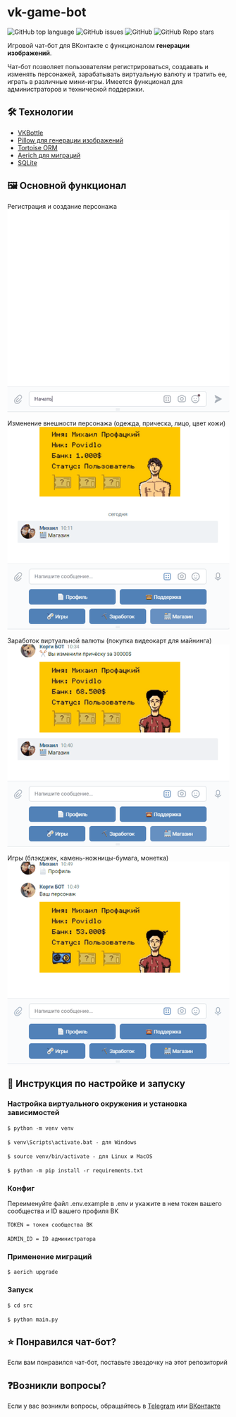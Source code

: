 # vk-game-bot

![GitHub top language](https://img.shields.io/github/languages/top/profatsky/vk-game-bot)
![GitHub issues](https://img.shields.io/github/issues/profatsky/vk-game-bot)
![GitHub](https://img.shields.io/github/license/profatsky/vk-game-bot)
![GitHub Repo stars](https://img.shields.io/github/stars/profatsky/vk-game-bot)


Игровой чат-бот для ВКонтакте с функционалом **генерации изображений**. 

Чат-бот позволяет пользователям регистрироваться,
создавать и изменять персонажей, зарабатывать виртуальную валюту и тратить ее, играть в различные мини-игры. Имеется
функционал для администраторов и технической поддержки.

## 🛠️ Технологии
* [VKBottle](https://github.com/vkbottle/vkbottle)
* [Pillow для генерации изображений](https://github.com/python-pillow/Pillow)
* [Tortoise ORM](https://github.com/tortoise/tortoise-orm)
* [Aerich для миграций](https://github.com/tortoise/aerich)
* [SQLite](https://sqlite.org/)

## 🖼️ Основной функционал
Регистрация и создание персонажа
![register](src/assets/gif/register.gif)

Изменение внешности персонажа (одежда, прическа, лицо, цвет кожи)
![shop](src/assets/gif/shop.gif)

Заработок виртуальной валюты (покупка видеокарт для майнинга)
![cards](src/assets/gif/cards.gif)

Игры (блэкджек, камень-ножницы-бумага, монетка)
![game](src/assets/gif/game.gif)


## 🚀 Инструкция по настройке и запуску
### Настройка виртуального окружения и установка зависимостей
```
$ python -m venv venv

$ venv\Scripts\activate.bat - для Windows

$ source venv/bin/activate - для Linux и MacOS

$ python -m pip install -r requirements.txt
```

### Конфиг
Переименуйте файл .env.example в .env и укажите в нем токен вашего сообщества и ID вашего профиля ВК
```
TOKEN = токен сообщества ВК

ADMIN_ID = ID администратора
```

### Применение миграций
```
$ aerich upgrade
```

### Запуск
```
$ cd src

$ python main.py
```

## ⭐️ Понравился чат-бот?
Если вам понравился чат-бот, поставьте звездочку на этот репозиторий

## ❓Возникли вопросы?
Если у вас возникли вопросы, обращайтесь в [Telegram](https://t.me/profatsky) или [ВКонтакте](https://vk.com/profatsky)
